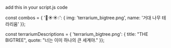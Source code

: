 add this in your script.js code

const combos = { '🌳☀️☀️💧': { img: 'terrarium_bigtree.png', name: '거대 나무 테라리움' }};

const terrariumDescriptions = { 'terrarium_bigtree.png': { title: "THE BIGTREE", quote: "너는 이미 하나의 큰 세계야." }};
